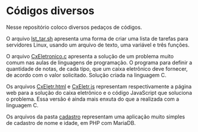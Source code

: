# Códigos diversos
Nesse repositório coloco diversos pedaços de códigos.

O arquivo [lst_tar.sh](https://github.com/cfprocha/diversos/blob/main/lst_tar.sh) apresenta uma forma de criar uma lista de tarefas para servidores Linux, usando um arquivo de texto, uma variável e três funções.

O arquivo [CxEletronico.c](https://github.com/cfprocha/diversos/blob/main/CxEletronico.c) apresenta a solução de um problema muito comum nas aulas de linguagens de programação. O programa para definir a quantidade de notas, de cada tipo, que um caixa eletrônico deve fornecer, de acordo com o valor solicitado. Solução criada na linguagem C.

Os arquivos [CxEletr.html](https://github.com/cfprocha/diversos/blob/main/CxEletr.html) e [CxEletr.js](https://github.com/cfprocha/diversos/blob/main/CxEletr.js) representam respectivamente a página web para a solução do caixa eletrônico e o código JavaScript que soluciona o problema. Essa versão é ainda mais enxuta do que a realizada com a linguagem C. 

Os arquivos da pasta [cadastro](github.com/cfprocha/diversos/tree/main/cadastro) representam uma aplicação muito simples de cadastro de nome e idade, em PHP com MariaDB.